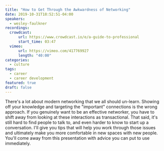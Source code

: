 ```yaml
---
title: "How to Get Through the Awkwardness of Networking"
date: 2019-10-31T18:52:51-04:00
speakers:
  - wesley-faulkner
recordings:
  crowdcast:
      url: https://www.crowdcast.io/e/a-guide-to-professional
      start_time: 03:47
  vimeo:
      url: https://vimeo.com/417769927
      length: "40:00"
categories:
  - culture
tags:
  - career
  - career development
featured: true
draft: false
---
```


There's a lot about modern networking that we all should un-learn. Showing off your knowledge and targeting the "important" connections is the wrong approach. If you genuinely want to be an effective networker, you have to shift away from looking at these interactions as transactional. That said, it's still hard to find people to talk to, and even harder to know to start up a conversation. I'll give you tips that will help you work through those issues and ultimately make you more comfortable in new spaces with new people. You'll come away from this presentation with advice you can put to use immediately.
